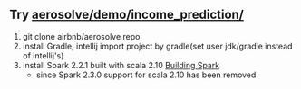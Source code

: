 ## Try [aerosolve/demo/income_prediction/](https://github.com/airbnb/aerosolve/tree/master/demo/income_prediction)

1. git clone airbnb/aerosolve repo
2. install Gradle, intellij import project by gradle(set user jdk/gradle instead of intellij's)
3. install Spark 2.2.1 built with scala 2.10 [Building Spark](https://spark.apache.org/docs/2.2.1/building-spark.html#building-for-scala-210)
    - since Spark 2.3.0 support for scala 2.10 has been removed

